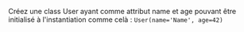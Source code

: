 Créez une class User ayant comme attribut name et age pouvant être initialisé à l'instantiation comme celà : `User(name='Name', age=42)`